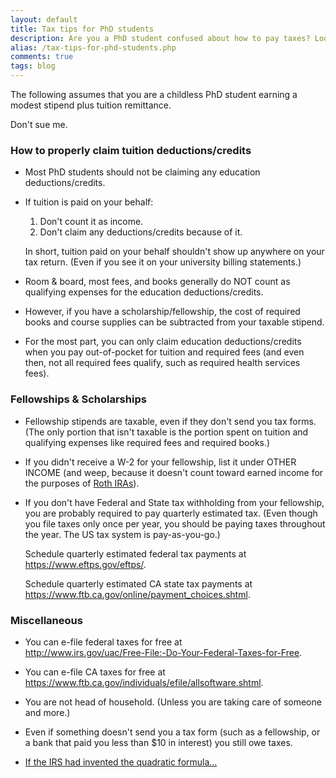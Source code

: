 ```yaml
---
layout: default
title: Tax tips for PhD students
description: Are you a PhD student confused about how to pay taxes? Look no further! Ted explains it all. Mostly. And don't sue him.
alias: /tax-tips-for-phd-students.php
comments: true
tags: blog
---
```


<p>The following assumes that you are a childless PhD student earning a modest stipend plus tuition remittance.</p>

<p>Don't sue me.</p>

<h3>How to properly claim tuition deductions/credits</h3>

<ul>
<li><p>Most PhD students should not be claiming any education deductions/credits.</p></li>

<li><p>If tuition is paid on your behalf:</p>

<ol>
<li>Don't count it as income.</li>
<li>Don't claim any deductions/credits because of it.</li>
</ol></li>

<p>In short, tuition paid on your behalf shouldn't show up anywhere on your tax return. (Even if you see it on your university billing statements.)</p>

<li><p>Room &amp; board, most fees, and books generally do NOT count as qualifying expenses for the education deductions/credits.</p></li>

<li><p>However, if you have a scholarship/fellowship, the cost of required books and course supplies can be subtracted from your taxable stipend.</p>
</li>
<li><p>For the most part, you can only claim education deductions/credits when you pay out-of-pocket for tuition and required fees (and even then, not all required fees qualify, such as required health services fees).</p>
</li>

</ul>
<h3>Fellowships &amp; Scholarships</h3>
<ul>


<li><p>Fellowship stipends are taxable, even if they don't send you tax forms. (The only portion that isn't taxable is the portion spent on tuition and qualifying expenses like required fees and required books.)</p>
</li>
<li><p>If you didn't receive a W-2 for your fellowship, list it under OTHER INCOME (and weep, because it doesn't count toward earned income for the purposes of <a href="/roth-ira/">Roth IRAs</a>).</p>
</li>
<li><p>If you don't have Federal and State tax withholding from your fellowship, you are probably required to pay quarterly estimated tax. (Even though you file taxes only once per year, you should be paying taxes throughout the year. The US tax system is pay-as-you-go.)</p>

<p>Schedule quarterly estimated federal tax payments at <br /><a href="https://www.eftps.gov/eftps/">https://www.eftps.gov/eftps/</a>.</p>

<p>Schedule quarterly estimated CA state tax payments at <br /><a href="https://www.ftb.ca.gov/online/payment_choices.shtml">https://www.ftb.ca.gov/online/payment_choices.shtml</a>.</p>
</li>

</ul>
<h3>Miscellaneous</h3>
<ul>

<li><p>You can e-file federal taxes for free at <br /><a href="http://www.irs.gov/uac/Free-File:-Do-Your-Federal-Taxes-for-Free">http://www.irs.gov/uac/Free-File:-Do-Your-Federal-Taxes-for-Free</a>.</p>
</li>
<li><p>You can e-file CA taxes for free at <br /><a href="https://www.ftb.ca.gov/individuals/efile/allsoftware.shtml">https://www.ftb.ca.gov/individuals/efile/allsoftware.shtml</a>.</p>
</li>
<li><p>You are not head of household. (Unless you are taking care of someone and more.)</p>
</li>
<li><p>Even if something doesn't send you a tax form (such as a fellowship, or a bank that paid you less than $10 in interest) you still owe taxes.</p>
</li>
<li><p><a href="http://www.cs.amherst.edu/~djv/irs.pdf">If the IRS had invented the quadratic formula...</a></p>
</li>

</ul>

